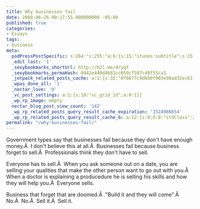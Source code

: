 ```yaml
---
title: Why businesses fail
date: 2008-06-26 00:17:55.000000000 -05:00
published: true
categories:
- Essays
tags:
- business
meta:
  podPressPostSpecific: s:264:"s:255:"a:6:{s:15:"itunes:subtitle";s:15:"##PostExcerpt##";s:14:"itunes:summary";s:15:"##PostExcerpt##";s:15:"itunes:keywords";s:17:"##WordPressCats##";s:13:"itunes:author";s:10:"##Global##";s:15:"itunes:explicit";s:7:"Default";s:12:"itunes:block";s:7:"Default";}";";
  _edit_last: '1'
  _sexybookmarks_shortUrl: http://b2l.me/4ryqf
  _sexybookmarks_permaHash: 0442e440d4b81cc059cf597c40f55ca1
  _jetpack_related_posts_cache: a:1:{s:32:"8f6677c9d6b0f903e98ad32ec61f8deb";a:2:{s:7:"expires";i:1486574544;s:7:"payload";a:3:{i:0;a:1:{s:2:"id";i:2116;}i:1;a:1:{s:2:"id";i:1513;}i:2;a:1:{s:2:"id";i:4783;}}}}
  _wpas_done_all: '1'
  _nectar_love: '0'
  _vc_post_settings: a:1:{s:10:"vc_grid_id";a:0:{}}
  _wp_rp_image: empty
  nectar_blog_post_view_count: '142'
  _wp_rp_related_posts_query_result_cache_expiration: '1524986654'
  _wp_rp_related_posts_query_result_cache_6: a:12:{i:0;O:8:"stdClass":2:{s:7:"post_id";s:4:"2116";s:5:"score";s:17:"87.56199386076506";}i:1;O:8:"stdClass":2:{s:7:"post_id";s:4:"1265";s:5:"score";s:18:"27.241292593368595";}i:2;O:8:"stdClass":2:{s:7:"post_id";s:4:"3254";s:5:"score";s:18:"17.583316176176268";}i:3;O:8:"stdClass":2:{s:7:"post_id";s:3:"404";s:5:"score";s:17:"16.79184407092601";}i:4;O:8:"stdClass":2:{s:7:"post_id";s:3:"134";s:5:"score";s:17:"16.79184407092601";}i:5;O:8:"stdClass":2:{s:7:"post_id";s:3:"338";s:5:"score";s:17:"16.78907590420698";}i:6;O:8:"stdClass":2:{s:7:"post_id";s:3:"105";s:5:"score";s:18:"15.405549709806118";}i:7;O:8:"stdClass":2:{s:7:"post_id";s:4:"1192";s:5:"score";s:18:"15.329430585621116";}i:8;O:8:"stdClass":2:{s:7:"post_id";s:4:"3535";s:5:"score";s:18:"13.943136224501226";}i:9;O:8:"stdClass":2:{s:7:"post_id";s:4:"3116";s:5:"score";s:18:"13.943136224501226";}i:10;O:8:"stdClass":2:{s:7:"post_id";s:2:"73";s:5:"score";s:16:"12.9045180439204";}i:11;O:8:"stdClass":2:{s:7:"post_id";s:2:"39";s:5:"score";s:16:"12.9045180439204";}}
permalink: "/why-businesses-fail/"
---
```

Government types say that businesses fail because they don't have enough money.Â  I don't believe this at all.Â  Businesses fail because business forget to sell.Â  Professionals think they don't have to sell.

Everyone has to sell.Â  When you ask someone out on a date, you are selling your qualities that make the other person want to go out with you.Â  When a doctor is explaining a producedure he is selling his skills and how they will help you.Â  Everyone sells.

Business that forget that are doomed.Â  "Build it and they will come".Â  No.Â  No.Â  Sell it.Â  Sell it.
